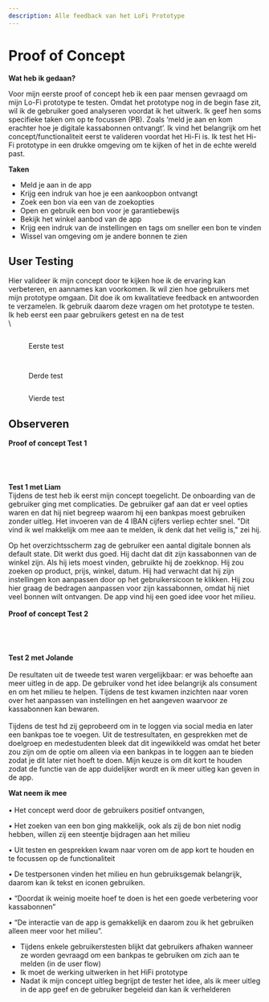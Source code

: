 ```yaml
---
description: Alle feedback van het LoFi Prototype
---
```


# Proof of Concept

**Wat heb ik gedaan?** 

Voor mijn eerste proof of concept heb ik een paar mensen gevraagd om mijn Lo-Fi prototype te testen. Omdat het prototype nog in de begin fase zit, wil ik de gebruiker goed analyseren voordat ik het uitwerk. Ik geef hen soms specifieke taken om op te focussen (PB). Zoals ‘meld je aan en kom erachter hoe je digitale kassabonnen ontvangt’. Ik vind het belangrijk om het concept/functionaliteit eerst te valideren voordat het Hi-Fi is. Ik test het Hi-Fi prototype in een drukke omgeving om te kijken of het in de echte wereld past.

**Taken**

* Meld je aan in de app&#x20;
* Krijg een indruk van hoe je een aankoopbon ontvangt
* Zoek een bon via een van de zoekopties
* Open en gebruik een bon voor je garantiebewijs
* Bekijk het winkel aanbod van de app
* Krijg een indruk van de instellingen en tags om sneller een bon te vinden
* Wissel van omgeving om je andere bonnen te zien

## User Testing <a href="#18e3" id="18e3"></a>

Hier valideer ik mijn concept door te kijken hoe ik de ervaring kan verbeteren, en aannames kan voorkomen. Ik wil zien hoe gebruikers met mijn prototype omgaan. Dit doe ik om kwalitatieve feedback en antwoorden te verzamelen. Ik gebruik daarom deze vragen om het prototype te testen. Ik heb eerst een paar gebruikers getest en na de test \
\


<figure><img src="../.gitbook/assets/Proof of Concept (1).png" alt=""><figcaption><p>Eerste test</p></figcaption></figure>

<figure><img src="../.gitbook/assets/Proof of Concept Copy.png" alt=""><figcaption></figcaption></figure>

<figure><img src="../.gitbook/assets/Proof of Concept Copy 2.png" alt=""><figcaption><p>Derde test</p></figcaption></figure>

<figure><img src="../.gitbook/assets/Proof of Concept 2 (1).png" alt=""><figcaption><p>Vierde test</p></figcaption></figure>

## **Observeren**

**Proof of concept Test 1**&#x20;

<div>

<figure><img src="../.gitbook/assets/20230330_143644.png" alt=""><figcaption></figcaption></figure>

 

<figure><img src="../.gitbook/assets/20230330_143724.png" alt=""><figcaption></figcaption></figure>

 

<figure><img src="../.gitbook/assets/20230330_143828.png" alt=""><figcaption></figcaption></figure>

 

<figure><img src="../.gitbook/assets/20230330_143904.png" alt=""><figcaption></figcaption></figure>

</div>

**Test 1 met Liam**\
Tijdens de test heb ik eerst mijn concept toegelicht. De onboarding van de gebruiker ging met complicaties. De gebruiker gaf aan dat er veel opties waren en dat hij niet begreep waarom hij een bankpas moest gebruiken zonder uitleg. Het invoeren van de 4 IBAN cijfers verliep echter snel. "Dit vind ik wel makkelijk om mee aan te melden, ik denk dat het veilig is," zei hij.

Op het overzichtsscherm zag de gebruiker een aantal digitale bonnen als default state. Dit werkt dus goed. Hij dacht dat dit zijn kassabonnen van de winkel zijn. Als hij iets moest vinden, gebruikte hij de zoekknop. Hij zou zoeken op product, prijs, winkel,  datum. Hij had verwacht dat hij zijn instellingen kon aanpassen door op het gebruikersicoon te klikken. Hij zou hier graag de bedragen aanpassen voor zijn kassabonnen, omdat hij niet veel bonnen wilt ontvangen. De app vind hij een goed idee voor het milieu.\
\
**Proof of concept Test 2**

<div>

<figure><img src="../.gitbook/assets/20230331_135904.png" alt=""><figcaption></figcaption></figure>

 

<figure><img src="../.gitbook/assets/20230331_135914.png" alt=""><figcaption></figcaption></figure>

 

<figure><img src="../.gitbook/assets/20230331_140038.png" alt=""><figcaption></figcaption></figure>

 

<figure><img src="../.gitbook/assets/20230331_140051.png" alt=""><figcaption></figcaption></figure>

</div>

**Test 2 met Jolande** \
\
De resultaten uit de tweede test waren vergelijkbaar: er was behoefte aan meer uitleg in de app. De gebruiker vond het idee belangrijk als consument en om het milieu te helpen. Tijdens de test kwamen inzichten naar voren over het aanpassen van instellingen en het aangeven waarvoor ze kassabonnen kan bewaren. \
\
Tijdens de test hd zij geprobeerd om in te loggen via social media en later een bankpas toe te voegen. Uit de testresultaten, en gesprekken met de doelgroep en medestudenten bleek dat dit ingewikkeld was omdat het beter zou zijn om de optie om alleen via een bankpas in te loggen aan te bieden zodat je dit later niet hoeft te doen. Mijn keuze is om dit kort te houden zodat de functie van de app duidelijker wordt en ik meer uitleg kan geven in de app.

**Wat neem ik mee**\
\
• Het concept werd door de gebruikers  positief ontvangen,&#x20;

• Het zoeken van een bon ging makkelijk, ook als zij de bon niet nodig hebben, willen zij een steentje bijdragen aan het milieu

• Uit testen en gesprekken kwam naar voren om de app kort te houden en te focussen op de functionaliteit

• De testpersonen vinden het milieu en hun gebruiksgemak belangrijk, daarom kan ik tekst en iconen gebruiken.

• “Doordat ik weinig moeite hoef te doen is het een goede verbetering voor kassabonnen”

• “De interactie van de app is gemakkelijk en daarom zou ik het gebruiken alleen meer voor het milieu”.&#x20;

* Tijdens enkele gebruikerstesten blijkt dat gebruikers afhaken wanneer ze worden gevraagd om een bankpas te gebruiken om zich aan te melden (in de user flow)
* Ik moet de werking uitwerken in het HiFi prototype
* Nadat ik mijn concept uitleg begrijpt de tester het idee, als ik meer uitleg in de app geef en de gebruiker begeleid dan kan ik verhelderen
